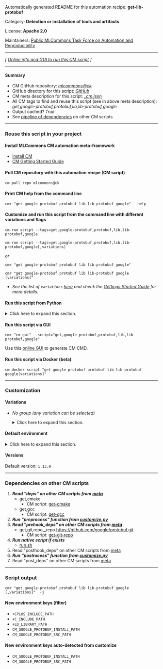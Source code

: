 Automatically generated README for this automation recipe: **get-lib-protobuf**

Category: **Detection or installation of tools and artifacts**

License: **Apache 2.0**

Maintainers: [Public MLCommons Task Force on Automation and Reproducibility](https://github.com/mlcommons/ck/blob/master/docs/taskforce.md)

---
*[ [Online info and GUI to run this CM script](https://access.cknowledge.org/playground/?action=scripts&name=get-lib-protobuf,db45f1eb73934f91) ]*

---
#### Summary

* CM GitHub repository: *[mlcommons@ck](https://github.com/mlcommons/ck/tree/dev/cm-mlops)*
* GitHub directory for this script: *[GitHub](https://github.com/mlcommons/ck/tree/dev/cm-mlops/script/get-lib-protobuf)*
* CM meta description for this script: *[_cm.json](_cm.json)*
* All CM tags to find and reuse this script (see in above meta description): *get,google-protobuf,protobuf,lib,lib-protobuf,google*
* Output cached? *True*
* See [pipeline of dependencies](#dependencies-on-other-cm-scripts) on other CM scripts


---
### Reuse this script in your project

#### Install MLCommons CM automation meta-framework

* [Install CM](https://access.cknowledge.org/playground/?action=install)
* [CM Getting Started Guide](https://github.com/mlcommons/ck/blob/master/docs/getting-started.md)

#### Pull CM repository with this automation recipe (CM script)

```cm pull repo mlcommons@ck```

#### Print CM help from the command line

````cmr "get google-protobuf protobuf lib lib-protobuf google" --help````

#### Customize and run this script from the command line with different variations and flags

`cm run script --tags=get,google-protobuf,protobuf,lib,lib-protobuf,google`

`cm run script --tags=get,google-protobuf,protobuf,lib,lib-protobuf,google[,variations] `

*or*

`cmr "get google-protobuf protobuf lib lib-protobuf google"`

`cmr "get google-protobuf protobuf lib lib-protobuf google [variations]" `


* *See the list of `variations` [here](#variations) and check the [Gettings Started Guide](https://github.com/mlcommons/ck/blob/dev/docs/getting-started.md) for more details.*

#### Run this script from Python

<details>
<summary>Click here to expand this section.</summary>

```python

import cmind

r = cmind.access({'action':'run'
                  'automation':'script',
                  'tags':'get,google-protobuf,protobuf,lib,lib-protobuf,google'
                  'out':'con',
                  ...
                  (other input keys for this script)
                  ...
                 })

if r['return']>0:
    print (r['error'])

```

</details>


#### Run this script via GUI

```cmr "cm gui" --script="get,google-protobuf,protobuf,lib,lib-protobuf,google"```

Use this [online GUI](https://cKnowledge.org/cm-gui/?tags=get,google-protobuf,protobuf,lib,lib-protobuf,google) to generate CM CMD.

#### Run this script via Docker (beta)

`cm docker script "get google-protobuf protobuf lib lib-protobuf google[variations]" `

___
### Customization


#### Variations

  * *No group (any variation can be selected)*
    <details>
    <summary>Click here to expand this section.</summary>

    * `_branch.#`
      - Environment variables:
        - *CM_TMP_GIT_CHECKOUT*: `#`
      - Workflow:
    * `_tag.#`
      - Environment variables:
        - *CM_GIT_CHECKOUT_TAG*: `#`
      - Workflow:

    </details>

#### Default environment

<details>
<summary>Click here to expand this section.</summary>

These keys can be updated via `--env.KEY=VALUE` or `env` dictionary in `@input.json` or using script flags.


</details>

#### Versions
Default version: `1.13.0`

___
### Dependencies on other CM scripts


  1. ***Read "deps" on other CM scripts from [meta](https://github.com/mlcommons/ck/tree/dev/cm-mlops/script/get-lib-protobuf/_cm.json)***
     * get,cmake
       - CM script: [get-cmake](https://github.com/mlcommons/ck/tree/master/cm-mlops/script/get-cmake)
     * get,gcc
       - CM script: [get-gcc](https://github.com/mlcommons/ck/tree/master/cm-mlops/script/get-gcc)
  1. ***Run "preprocess" function from [customize.py](https://github.com/mlcommons/ck/tree/dev/cm-mlops/script/get-lib-protobuf/customize.py)***
  1. ***Read "prehook_deps" on other CM scripts from [meta](https://github.com/mlcommons/ck/tree/dev/cm-mlops/script/get-lib-protobuf/_cm.json)***
     * get,git,repo,_repo.https://github.com/google/protobuf.git
       - CM script: [get-git-repo](https://github.com/mlcommons/ck/tree/master/cm-mlops/script/get-git-repo)
  1. ***Run native script if exists***
     * [run.sh](https://github.com/mlcommons/ck/tree/dev/cm-mlops/script/get-lib-protobuf/run.sh)
  1. Read "posthook_deps" on other CM scripts from [meta](https://github.com/mlcommons/ck/tree/dev/cm-mlops/script/get-lib-protobuf/_cm.json)
  1. ***Run "postrocess" function from [customize.py](https://github.com/mlcommons/ck/tree/dev/cm-mlops/script/get-lib-protobuf/customize.py)***
  1. Read "post_deps" on other CM scripts from [meta](https://github.com/mlcommons/ck/tree/dev/cm-mlops/script/get-lib-protobuf/_cm.json)

___
### Script output
`cmr "get google-protobuf protobuf lib lib-protobuf google [,variations]"  -j`
#### New environment keys (filter)

* `+CPLUS_INCLUDE_PATH`
* `+C_INCLUDE_PATH`
* `+LD_LIBRARY_PATH`
* `CM_GOOGLE_PROTOBUF_INSTALL_PATH`
* `CM_GOOGLE_PROTOBUF_SRC_PATH`
#### New environment keys auto-detected from customize

* `CM_GOOGLE_PROTOBUF_INSTALL_PATH`
* `CM_GOOGLE_PROTOBUF_SRC_PATH`